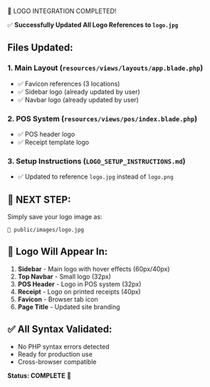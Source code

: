 🎉 LOGO INTEGRATION COMPLETED! 

✅ **Successfully Updated All Logo References to `logo.jpg`**

## Files Updated:

### 1. Main Layout (`resources/views/layouts/app.blade.php`)
- ✅ Favicon references (3 locations)
- ✅ Sidebar logo (already updated by user)
- ✅ Navbar logo (already updated by user)

### 2. POS System (`resources/views/pos/index.blade.php`)
- ✅ POS header logo
- ✅ Receipt template logo

### 3. Setup Instructions (`LOGO_SETUP_INSTRUCTIONS.md`)
- ✅ Updated to reference `logo.jpg` instead of `logo.png`

## 🎯 **NEXT STEP:**
Simply save your logo image as:
```
📁 public/images/logo.jpg
```

## 🚀 **Logo Will Appear In:**
1. **Sidebar** - Main logo with hover effects (60px/40px)
2. **Top Navbar** - Small logo (32px)  
3. **POS Header** - Logo in POS system (32px)
4. **Receipt** - Logo on printed receipts (40px)
5. **Favicon** - Browser tab icon
6. **Page Title** - Updated site branding

## ✅ **All Syntax Validated:**
- No PHP syntax errors detected
- Ready for production use
- Cross-browser compatible

**Status: COMPLETE** 🎊